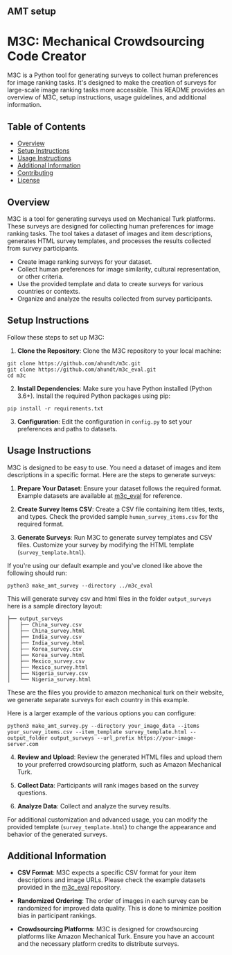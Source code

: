 AMT setup
---------

# M3C: Mechanical Crowdsourcing Code Creator

M3C is a Python tool for generating surveys to collect human preferences for image ranking tasks. It's designed to make the creation of surveys for large-scale image ranking tasks more accessible. This README provides an overview of M3C, setup instructions, usage guidelines, and additional information.

## Table of Contents
- [Overview](#overview)
- [Setup Instructions](#setup-instructions)
- [Usage Instructions](#usage-instructions)
- [Additional Information](#additional-information)
- [Contributing](#contributing)
- [License](#license)

## Overview

M3C is a tool for generating surveys used on Mechanical Turk platforms. These surveys are designed for collecting human preferences for image ranking tasks. The tool takes a dataset of images and item descriptions, generates HTML survey templates, and processes the results collected from survey participants.

- Create image ranking surveys for your dataset.
- Collect human preferences for image similarity, cultural representation, or other criteria.
- Use the provided template and data to create surveys for various countries or contexts.
- Organize and analyze the results collected from survey participants.

## Setup Instructions

Follow these steps to set up M3C:

1. **Clone the Repository**: Clone the M3C repository to your local machine:

```
git clone https://github.com/ahundt/m3c.git
git clone https://github.com/ahundt/m3c_eval.git
cd m3c
```

2. **Install Dependencies**: Make sure you have Python installed (Python 3.6+). Install the required Python packages using pip:

```
pip install -r requirements.txt
```

3. **Configuration**: Edit the configuration in `config.py` to set your preferences and paths to datasets.

## Usage Instructions

M3C is designed to be easy to use. You need a dataset of images and item descriptions in a specific format. Here are the steps to generate surveys:

1. **Prepare Your Dataset**: Ensure your dataset follows the required format. Example datasets are available at [m3c_eval](https://github.com/ahundt/m3c_eval) for reference.

2. **Create Survey Items CSV**: Create a CSV file containing item titles, texts, and types. Check the provided sample `human_survey_items.csv` for the required format.

3. **Generate Surveys**: Run M3C to generate survey templates and CSV files. Customize your survey by modifying the HTML template (`survey_template.html`).

If you're using our default example and you've cloned like above the following should run:

```
python3 make_amt_survey --directory ../m3c_eval
```

This will generate survey csv and html files in the folder `output_surveys` here is a sample directory layout:

```
├── output_surveys
│   ├── China_survey.csv
│   ├── China_survey.html
│   ├── India_survey.csv
│   ├── India_survey.html
│   ├── Korea_survey.csv
│   ├── Korea_survey.html
│   ├── Mexico_survey.csv
│   ├── Mexico_survey.html
│   ├── Nigeria_survey.csv
│   └── Nigeria_survey.html
```

These are the files you provide to amazon mechanical turk on their website, we generate separate surveys for each country in this example.


Here is a larger example of the various options you can configure:

```
python3 make_amt_survey.py --directory your_image_data --items your_survey_items.csv --item_template survey_template.html --output_folder output_surveys --url_prefix https://your-image-server.com
```

4. **Review and Upload**: Review the generated HTML files and upload them to your preferred crowdsourcing platform, such as Amazon Mechanical Turk.

5. **Collect Data**: Participants will rank images based on the survey questions.

6. **Analyze Data**: Collect and analyze the survey results.

For additional customization and advanced usage, you can modify the provided template (`survey_template.html`) to change the appearance and behavior of the generated surveys.

## Additional Information

- **CSV Format**: M3C expects a specific CSV format for your item descriptions and image URLs. Please check the example datasets provided in the [m3c_eval](https://github.com/ahundt/m3c_eval) repository.

- **Randomized Ordering**: The order of images in each survey can be randomized for improved data quality. This is done to minimize position bias in participant rankings.

- **Crowdsourcing Platforms**: M3C is designed for crowdsourcing platforms like Amazon Mechanical Turk. Ensure you have an account and the necessary platform credits to distribute surveys.

